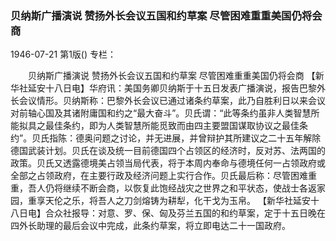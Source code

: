 ### 贝纳斯广播演说  赞扬外长会议五国和约草案  尽管困难重重美国仍将会商

1946-07-21
第1版()
专栏：

　　贝纳斯广播演说
    赞扬外长会议五国和约草案
    尽管困难重重美国仍将会商
    【新华社延安十八日电】华府讯：美国务卿贝纳斯于十五日发表广播演说，报告巴黎外长会议情形。贝纳斯称：巴黎外长会议已通过诸条约草案，此乃自胜利日以来会议对前轴心国及其诸附庸国和约之“最大奋斗”。贝氏谓：“此等条约虽非人类智慧所能拟具之最佳条约，即为人类智慧所能觅致而由四主要盟国谋取协议之最佳条约”。贝氏指陈：德奥问题之讨论，并无进展，并曾辩护其所建议之二十五年解除德国武装计划。贝氏在谈及统一目前德国四个占领区的经济时，反对苏、法两国的政策。贝氏又透露德境美占领当局代表，将于本周内奉命与德境任何一占领政府或全部之占领政府，在主要行政及经济问题上实行合作。贝氏最后称：尽管困难重重，吾人仍将继续不断会商，以恢复此饱经战灾之世界之和平状态，使战士各返家园，重享天伦之乐，将吾人之刀剑熔铸为耕犁，化干戈为玉帛。
    【新华社延安十八日电】合众社报导：对意、罗、保、匈及芬兰五国的和约草案，定于十五日晚在四外长助理的最后会议中完成，此条约草案，将立即电达二十一国政府。
